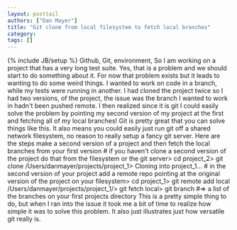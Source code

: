 ```yaml
---
layout: posttail
authors: ["Dan Mayer"]
title: "Git clone from local filesystem to fetch local branches"
category:
tags: []
---
```

{% include JB/setup %}
Github, Git, environment, So I am working on a project that has a very long test suite. Yes, that is a problem and we should start to do something about it. For now that problem exists but it leads to wanting to do some weird things. I wanted to work on code in a branch, while my tests were running in another. I had cloned the project twice so I had two versions, of the project, the issue was the branch I wanted to work in hadn't been pushed remote. I then realized since it is git I could easily solve the problem by pointing my second version of my project at the first and fetching all of my local branches! Git is pretty great that you can solve things like this. It also means you could easily just run git off a shared network filesystem, no reason to really setup a fancy git server.    Here are the steps make a second version of a project and then fetch the local branches from your first version    # if you haven't clone a second version of the project do that from the filesystem or the git server> cd project_2> git clone /Users/danmayer/projects/project_1> Cloning into project_1...    # in the second version of your project add a remote repo pointing at the original version of the project on your filesystem> cd project_1> git remote add local /Users/danmayer/projects/project_1/> git fetch local> git branch #=> a list of the branches on your first projects directory    This is a pretty simple thing to do, but when I ran into the issue it took me a bit of time to realize how simple it was to solve this problem. It also just illustrates just how versatile git really is.